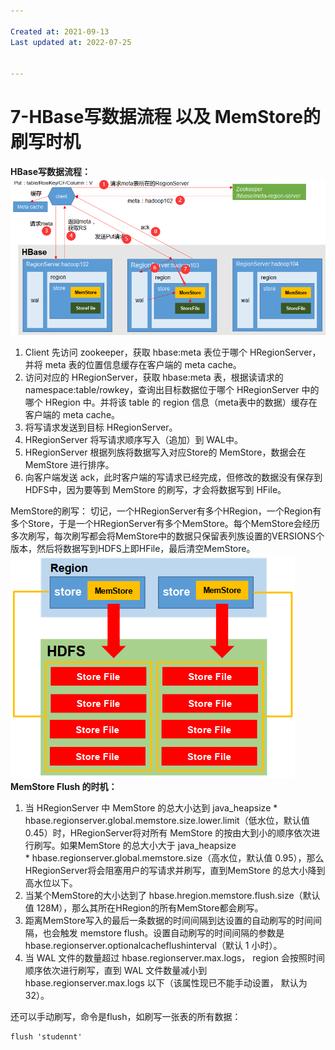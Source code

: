 ```yaml
---

Created at: 2021-09-13
Last updated at: 2022-07-25


---
```


# 7-HBase写数据流程 以及 MemStore的刷写时机


**HBase写数据流程：**
![unknown_filename.png](./_resources/7-HBase写数据流程_以及_MemStore的刷写时机.resources/unknown_filename.png)

1. Client 先访问 zookeeper，获取 hbase:meta 表位于哪个 HRegionServer，并将 meta 表的位置信息缓存在客户端的 meta cache。
2. 访问对应的 HRegionServer，获取 hbase:meta 表，根据读请求的 namespace:table/rowkey，查询出目标数据位于哪个 HRegionServer 中的哪个 HRegion 中。并将该 table 的 region 信息（meta表中的数据）缓存在客户端的 meta cache。
3. 将写请求发送到目标 HRegionServer。
4. HRegionServer 将写请求顺序写入（追加）到 WAL中。
5. HRegionServer 根据列族将数据写入对应Store的 MemStore，数据会在 MemStore 进行排序。
6. 向客户端发送 ack，此时客户端的写请求已经完成，但修改的数据没有保存到HDFS中，因为要等到 MemStore 的刷写，才会将数据写到 HFile。

MemStore的刷写：
切记，一个HRegionServer有多个HRegion，一个Region有多个Store，于是一个HRegionServer有多个MemStore。每个MemStore会经历多次刷写，每次刷写都会将MemStore中的数据只保留表列族设置的VERSIONS个版本，然后将数据写到HDFS上即HFile，最后清空MemStore。
![unknown_filename.1.png](./_resources/7-HBase写数据流程_以及_MemStore的刷写时机.resources/unknown_filename.1.png)
**MemStore Flush 的时机：**

1. 当 HRegionServer 中 MemStore 的总大小达到 java\_heapsize \*  hbase.regionserver.global.memstore.size.lower.limit（低水位，默认值 0.45）时，HRegionServer将对所有 MemStore 的按由大到小的顺序依次进行刷写。如果MemStore 的总大小大于 java\_heapsize \* hbase.regionserver.global.memstore.size（高水位，默认值 0.95），那么HRegionServer将会阻塞用户的写请求并刷写，直到MemStore 的总大小降到高水位以下。
2. 当某个MemStore的大小达到了 hbase.hregion.memstore.flush.size（默认值 128M），那么其所在HRegion的所有MemStore都会刷写。
3. 距离MemStore写入的最后一条数据的时间间隔到达设置的自动刷写的时间间隔，也会触发 memstore flush。设置自动刷写的时间间隔的参数是 hbase.regionserver.optionalcacheflushinterval（默认 1 小时）。
4. 当 WAL 文件的数量超过 hbase.regionserver.max.logs， region 会按照时间顺序依次进行刷写，直到 WAL 文件数量减小到 hbase.regionserver.max.logs 以下（该属性现已不能手动设置， 默认为 32）。

还可以手动刷写，命令是flush，如刷写一张表的所有数据：
```
flush 'studennt'
```

